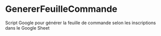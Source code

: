 # GenererFeuilleCommande
Script Google pour générer la feuille de commande selon les inscriptions dans le Google Sheet
